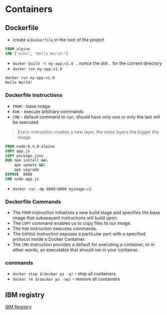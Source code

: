 # Containers

## Dockerfile

- create a `Dockerfile` in the root of the project

```Dockerfile
FROM alpine
CMD ["echo", "Hello World!"]
```

- `docker build -t my-app:v1.0 .` notice the dot `.` for the current directory
- `docker run my-app:v1.0`

```bash
docker run my-app:v1.0
Hello World!
```

### Dockerfile instructions

- `FROM` - base image
- `RUN` - execute arbitrary commands
- `CMD` - default command to run, should have only one or only the last will be executed

> Every instruction creates a new layer, the more layers the bigger the image

```Dockerfile
FROM node:9.4.0-alpine
COPY app.js .
COPY package.json .
RUN npm install &&\
    apk update &&\
    apk upgrade
EXPOSE  8080
CMD node app.js
```

- `docker run -dp 8080:8080 myimage:v1`

### Dockerfile Commands

- The `FROM` instruction initializes a new build stage and specifies the base image that subsequent instructions will build upon.
- The `COPY` command enables us to copy files to our image.
- The `RUN` instruction executes commands.
- The `EXPOSE` instruction exposes a particular port with a specified protocol inside a Docker Container.
- The `CMD` instruction provides a default for executing a container, or in other words, an executable that should run in your container.

### commands

- `docker stop $(docker ps -q)` - stop all containers
- `docker rm $(docker ps -aq)` - remove all containers

## IBM registry

[IBM Registry](https://cloud.ibm.com/registry/start)
